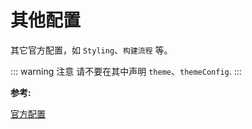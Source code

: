 # 其他配置

其它官方配置，如 `Styling`、`构建流程` 等。

::: warning 注意
请不要在其中声明 `theme`、`themeConfig`.
:::

**参考:**

[官方配置](https://vuepress.vuejs.org/zh/config/)
